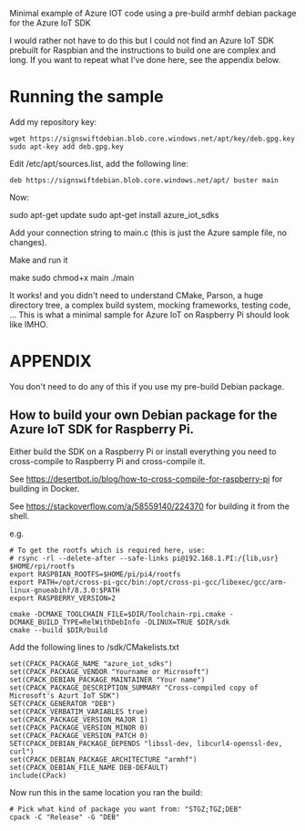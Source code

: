 Minimal example of Azure IOT code using a pre-build armhf debian package for the Azure IoT SDK

I would rather not have to do this but I could not find an Azure IoT SDK prebuilt for Raspbian and the
instructions to build one are complex and long. If you want to repeat what I've done here, see the
appendix below.

Running the sample
====

Add my repository key:

    wget https://signswiftdebian.blob.core.windows.net/apt/key/deb.gpg.key
    sudo apt-key add deb.gpg.key

Edit /etc/apt/sources.list, add the following line:

    deb https://signswiftdebian.blob.core.windows.net/apt/ buster main

Now:

   sudo apt-get update
   sudo apt-get install azure_iot_sdks

Add your connection string to main.c (this is just the Azure sample file, no changes).

Make and run it

   make
   sudo chmod+x main
   ./main


It works! and you didn't need to understand CMake, Parson, a huge directory tree, a complex build system,
mocking frameworks, testing code, ... This is what a minimal sample for Azure IoT on Raspberry Pi 
should look like IMHO.


APPENDIX
====

You don't need to do any of this if you use my pre-build Debian package.

How to build your own Debian package for the Azure IoT SDK for Raspberry Pi.
----

Either build the SDK on a Raspberry Pi or install everything you need to cross-compile to Raspberry Pi 
and cross-compile it. 

See https://desertbot.io/blog/how-to-cross-compile-for-raspberry-pi for building in Docker.

See https://stackoverflow.com/a/58559140/224370 for building it from the shell.


e.g.

````
# To get the rootfs which is required here, use:
# rsync -rl --delete-after --safe-links pi@192.168.1.PI:/{lib,usr} $HOME/rpi/rootfs
export RASPBIAN_ROOTFS=$HOME/pi/pi4/rootfs
export PATH=/opt/cross-pi-gcc/bin:/opt/cross-pi-gcc/libexec/gcc/arm-linux-gnueabihf/8.3.0:$PATH
export RASPBERRY_VERSION=2

cmake -DCMAKE_TOOLCHAIN_FILE=$DIR/Toolchain-rpi.cmake -DCMAKE_BUILD_TYPE=RelWithDebInfo -DLINUX=TRUE $DIR/sdk
cmake --build $DIR/build
````

Add the following lines to /sdk/CMakelists.txt

````
set(CPACK_PACKAGE_NAME "azure_iot_sdks")
set(CPACK_PACKAGE_VENDOR "Yourname or Microsoft")
set(CPACK_DEBIAN_PACKAGE_MAINTAINER "Your name")
set(CPACK_PACKAGE_DESCRIPTION_SUMMARY "Cross-compiled copy of Microsoft's Azurt IoT SDK")
SET(CPACK_GENERATOR "DEB")
set(CPACK_VERBATIM_VARIABLES true)
set(CPACK_PACKAGE_VERSION_MAJOR 1)
set(CPACK_PACKAGE_VERSION_MINOR 0)
set(CPACK_PACKAGE_VERSION_PATCH 0)
SET(CPACK_DEBIAN_PACKAGE_DEPENDS "libssl-dev, libcurl4-openssl-dev, curl")
set(CPACK_DEBIAN_PACKAGE_ARCHITECTURE "armhf")
set(CPACK_DEBIAN_FILE_NAME DEB-DEFAULT)
include(CPack)
````

Now run this in the same location you ran the build:

````
# Pick what kind of package you want from: "STGZ;TGZ;DEB"
cpack -C "Release" -G "DEB"
````
